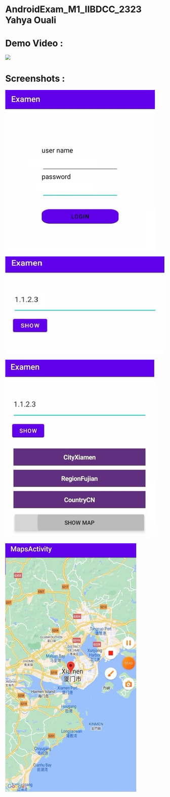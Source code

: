 # AndroidExam_M1_IIBDCC_2323 Yahya Ouali

# Demo Video :

[<img src="https://www.wyzowl.com/wp-content/uploads/2019/09/YouTube-thumbnail-size-guide-best-practices-top-examples.png" width="50%">]([https://www.youtube.com/watch?v=Hc79sDi3f0U](https://www.youtube.com/shorts/zFXho3zLgNE) "AndroidExam_M1_IIBDCC_2323 Yahya Ouali Demo: 55")


# Screenshots :

![11](https://raw.githubusercontent.com/marshmelloyahya/AndroidExam_M1_IIBDCC_2323/main/Screenshots/Login.jpeg)

![22](https://raw.githubusercontent.com/marshmelloyahya/AndroidExam_M1_IIBDCC_2323/main/Screenshots/SHow.jpeg)

![33](https://raw.githubusercontent.com/marshmelloyahya/AndroidExam_M1_IIBDCC_2323/main/Screenshots/Locations.jpeg)

![44](https://raw.githubusercontent.com/marshmelloyahya/AndroidExam_M1_IIBDCC_2323/main/Screenshots/Map.jpeg)



